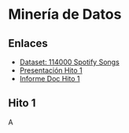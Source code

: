 # Minería de Datos


## Enlaces
 - [Dataset: 114000 Spotify Songs](https://www.kaggle.com/datasets/priyamchoksi/spotify-dataset-114k-songs)
 - [Presentación Hito 1](https://docs.google.com/presentation/d/1V-8YV1fLc8VHR16e2U8nKOjfF0vm17mXsC4AbMcmfBU/edit?usp=sharing)
 - [Informe Doc Hito 1](https://docs.google.com/document/d/1X1dsAdfo7Q5zdS2R-oEtwzkY-FrQ95L6Wau_-qZYZMA/edit?usp=sharing)



## Hito 1
A